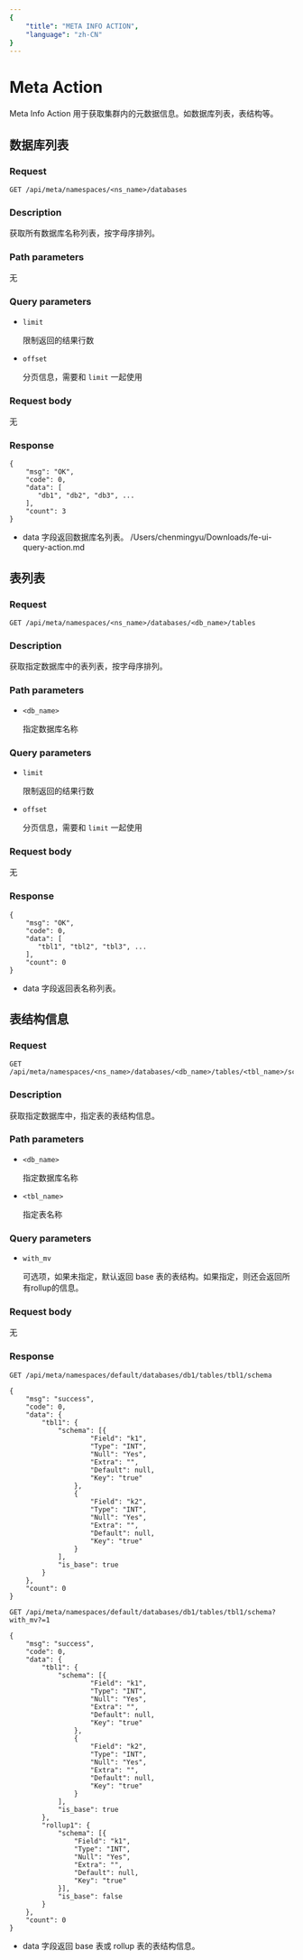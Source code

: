 ```yaml
---
{
    "title": "META INFO ACTION",
    "language": "zh-CN"
}
---
```


<!-- 
Licensed to the Apache Software Foundation (ASF) under one
or more contributor license agreements.  See the NOTICE file
distributed with this work for additional information
regarding copyright ownership.  The ASF licenses this file
to you under the Apache License, Version 2.0 (the
"License"); you may not use this file except in compliance
with the License.  You may obtain a copy of the License at

  http://www.apache.org/licenses/LICENSE-2.0

Unless required by applicable law or agreed to in writing,
software distributed under the License is distributed on an
"AS IS" BASIS, WITHOUT WARRANTIES OR CONDITIONS OF ANY
KIND, either express or implied.  See the License for the
specific language governing permissions and limitations
under the License.
-->

# Meta Action

Meta Info Action 用于获取集群内的元数据信息。如数据库列表，表结构等。

## 数据库列表

### Request

```
GET /api/meta/namespaces/<ns_name>/databases
```

### Description

获取所有数据库名称列表，按字母序排列。
    
### Path parameters

无

### Query parameters

* `limit`

    限制返回的结果行数
    
* `offset`

    分页信息，需要和 `limit` 一起使用

### Request body

无

### Response

```
{
	"msg": "OK",
	"code": 0,
	"data": [
	   "db1", "db2", "db3", ...  
	],
	"count": 3
}
```

* data 字段返回数据库名列表。
/Users/chenmingyu/Downloads/fe-ui-query-action.md
## 表列表

### Request

```
GET /api/meta/namespaces/<ns_name>/databases/<db_name>/tables
```

### Description

获取指定数据库中的表列表，按字母序排列。
    
### Path parameters

* `<db_name>`

    指定数据库名称

### Query parameters

* `limit`

    限制返回的结果行数
    
* `offset`

    分页信息，需要和 `limit` 一起使用

### Request body

无

### Response

```
{
	"msg": "OK",
	"code": 0,
	"data": [
	   "tbl1", "tbl2", "tbl3", ...  
	],
	"count": 0
}
```

* data 字段返回表名称列表。

## 表结构信息

### Request

```
GET /api/meta/namespaces/<ns_name>/databases/<db_name>/tables/<tbl_name>/schema
```

### Description

获取指定数据库中，指定表的表结构信息。
    
### Path parameters

* `<db_name>`

    指定数据库名称
    
* `<tbl_name>`

    指定表名称

### Query parameters

* `with_mv`

    可选项，如果未指定，默认返回 base 表的表结构。如果指定，则还会返回所有rollup的信息。

### Request body

无

### Response

```
GET /api/meta/namespaces/default/databases/db1/tables/tbl1/schema

{
	"msg": "success",
	"code": 0,
	"data": {
		"tbl1": {
			"schema": [{
					"Field": "k1",
					"Type": "INT",
					"Null": "Yes",
					"Extra": "",
					"Default": null,
					"Key": "true"
				},
				{
					"Field": "k2",
					"Type": "INT",
					"Null": "Yes",
					"Extra": "",
					"Default": null,
					"Key": "true"
				}
			],
			"is_base": true
		}
	},
	"count": 0
}
```

```
GET /api/meta/namespaces/default/databases/db1/tables/tbl1/schema?with_mv?=1

{
	"msg": "success",
	"code": 0,
	"data": {
		"tbl1": {
			"schema": [{
					"Field": "k1",
					"Type": "INT",
					"Null": "Yes",
					"Extra": "",
					"Default": null,
					"Key": "true"
				},
				{
					"Field": "k2",
					"Type": "INT",
					"Null": "Yes",
					"Extra": "",
					"Default": null,
					"Key": "true"
				}
			],
			"is_base": true
		},
		"rollup1": {
			"schema": [{
				"Field": "k1",
				"Type": "INT",
				"Null": "Yes",
				"Extra": "",
				"Default": null,
				"Key": "true"
			}],
			"is_base": false
		}
	},
	"count": 0
}
```

* data 字段返回 base 表或 rollup 表的表结构信息。
